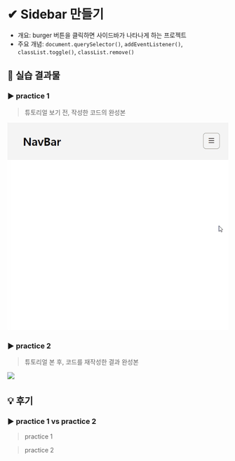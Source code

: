# ✔ Sidebar 만들기

-   개요: burger 버튼을 클릭하면 사이드바가 나타나게 하는 프로젝트
-   주요 개념: `document.querySelector()`, `addEventListener()`, `classList.toggle()`, `classList.remove()`

## 🧩 실습 결과물

### ▶ practice 1

> 튜토리얼 보기 전, 작성한 코드의 완성본

![](../gif/sidebar_practice1.gif)

### ▶ practice 2

> 튜토리얼 본 후, 코드를 재작성한 결과 완성본

![](../gif/)

## 💡 후기

### ▶ practice 1 vs practice 2

> practice 1

> practice 2
